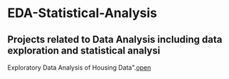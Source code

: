 # EDA-Statistical-Analysis
## Projects related to Data Analysis including data exploration and statistical analysi
Exploratory Data Analysis of Housing Data".[open](https://github.com/Bharatr77/EDA-Statistical-Analysis/blob/main/Housing%20-%20Data%20Analysis%20using%20EDA.ipynb)

